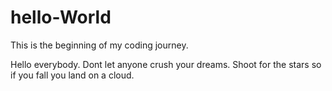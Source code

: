 # hello-World
This is the beginning of my coding journey. 

Hello everybody. 
Dont let anyone crush your dreams.
Shoot for the stars so if you fall you land on a cloud. 
